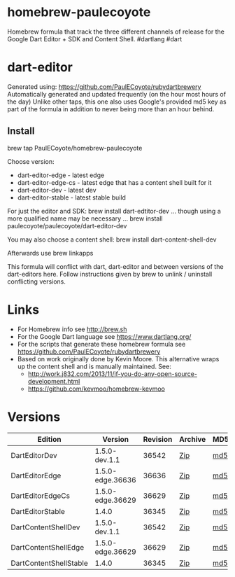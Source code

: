 homebrew-paulecoyote
====================

Homebrew formula that track the three different channels of release for the Google Dart Editor + SDK and Content Shell.  #dartlang #dart

dart-editor
===========

Generated using: https://github.com/PaulECoyote/rubydartbrewery
Automatically generated and updated frequently (on the hour most hours of the day)
Unlike other taps, this one also uses Google's provided md5 key as part of the formula in addition to never being more than an hour behind.

Install
-------
brew tap PaulECoyote/homebrew-paulecoyote

Choose version:
* dart-editor-edge - latest edge
* dart-editor-edge-cs - latest edge that has a content shell built for it
* dart-editor-dev - latest dev
* dart-editor-stable - latest stable build

For just the editor and SDK:
brew install dart-edtitor-dev
... though using a more qualified name may be necessary ...
brew install paulecoyote/paulecoyote/dart-editor-dev

You may also choose a content shell:
brew install dart-content-shell-dev

Afterwards use 
brew linkapps

This formula will conflict with dart, dart-editor and between versions of the dart-editors here.  Follow instructions given by brew to unlink / uninstall conflicting versions.

Links
=====
* For Homebrew info see http://brew.sh
* For the Google Dart language see https://www.dartlang.org/
* For the scripts that generate these homebrew formula see https://github.com/PaulECoyote/rubydartbrewery
* Based on work originally done by Kevin Moore. This alternative wraps up the content shell and is manually maintained.  See: 
    * http://work.j832.com/2013/11/if-you-do-any-open-source-development.html
    * https://github.com/kevmoo/homebrew-kevmoo

Versions
========
| Edition | Version | Revision | Archive | MD5 | Notes |
| ------- | ------- | -------- | ------- | --- | ----- |
| DartEditorDev | 1.5.0-dev.1.1 | 36542 | [Zip](http://storage.googleapis.com/dart-archive/channels/dev/release/36542/editor/darteditor-macos-x64.zip) | [md5](http://storage.googleapis.com/dart-archive/channels/dev/release/36542/editor/darteditor-macos-x64.zip.md5sum) | [Changes](http://storage.googleapis.com/dart-archive/channels/dev/release/latest/changelog.html) |
| DartEditorEdge | 1.5.0-edge.36636 | 36636 | [Zip](http://storage.googleapis.com/dart-archive/channels/be/raw/36636/editor/darteditor-macos-x64.zip) | [md5](http://storage.googleapis.com/dart-archive/channels/be/raw/36636/editor/darteditor-macos-x64.zip.md5sum) | - |
| DartEditorEdgeCs | 1.5.0-edge.36629 | 36629 | [Zip](http://storage.googleapis.com/dart-archive/channels/be/raw/36629/editor/darteditor-macos-x64.zip) | [md5](http://storage.googleapis.com/dart-archive/channels/be/raw/36629/editor/darteditor-macos-x64.zip.md5sum) | - |
| DartEditorStable | 1.4.0 | 36345 | [Zip](http://storage.googleapis.com/dart-archive/channels/stable/release/36345/editor/darteditor-macos-x64.zip) | [md5](http://storage.googleapis.com/dart-archive/channels/stable/release/36345/editor/darteditor-macos-x64.zip.md5sum) | [Changes](http://storage.googleapis.com/dart-archive/channels/stable/release/latest/changelog.html) |
| DartContentShellDev | 1.5.0-dev.1.1 | 36542 | [Zip](http://storage.googleapis.com/dart-archive/channels/dev/release/36542/dartium/content_shell-macos-ia32-release.zip) | [md5](http://storage.googleapis.com/dart-archive/channels/dev/release/36542/dartium/content_shell-macos-ia32-release.zip.md5sum) | - |
| DartContentShellEdge | 1.5.0-edge.36629 | 36629 | [Zip](http://storage.googleapis.com/dart-archive/channels/be/raw/36629/dartium/content_shell-macos-ia32-release.zip) | [md5](http://storage.googleapis.com/dart-archive/channels/be/raw/36629/dartium/content_shell-macos-ia32-release.zip.md5sum) | - |
| DartContentShellStable | 1.4.0 | 36345 | [Zip](http://storage.googleapis.com/dart-archive/channels/stable/release/36345/dartium/content_shell-macos-ia32-release.zip) | [md5](http://storage.googleapis.com/dart-archive/channels/stable/release/36345/dartium/content_shell-macos-ia32-release.zip.md5sum) | - |

